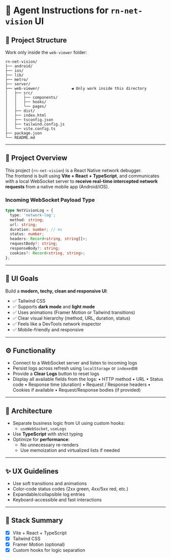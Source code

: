 # 🧠 Agent Instructions for `rn-net-vision` UI

## 📁 Project Structure

Work only inside the `web-viewer` folder:

```
rn-net-vision/
├── android/
├── ios/
├── lib/
├── metro/
├── server/
├── web-viewer/              ◀️ Only work inside this directory
│   ├── src/
│   │   ├── components/
│   │   ├── hooks/
│   │   └── pages/
│   ├── dist/
│   ├── index.html
│   ├── tsconfig.json
│   ├── tailwind.config.js
│   └── vite.config.ts
├── package.json
└── README.md
```

---

## 🧠 Project Overview

This project (`rn-net-vision`) is a React Native network debugger.  
The frontend is built using **Vite + React + TypeScript**, and communicates with a local WebSocket server to **receive real-time intercepted network requests** from a native mobile app (Android/iOS).

### Incoming WebSocket Payload Type

```ts
type NetVisionLog = {
  type: 'network-log';
  method: string;
  url: string;
  duration: number; // ms
  status: number;
  headers: Record<string, string[]>;
  requestBody?: string;
  responseBody?: string;
  cookies?: Record<string, string>;
};
```

---

## 🎨 UI Goals

Build a **modern, techy, clean and responsive UI**:

- ✅ Tailwind CSS
- ✅ Supports **dark mode** and **light mode**
- ✅ Uses animations (Framer Motion or Tailwind transitions)
- ✅ Clear visual hierarchy (method, URL, duration, status)
- ✅ Feels like a DevTools network inspector
- ✅ Mobile-friendly and responsive

---

## ⚙️ Functionality

- Connect to a WebSocket server and listen to incoming logs
- Persist logs across refresh using `localStorage` or `indexedDB`
- Provide a **Clear Logs** button to reset logs
- Display all available fields from the logs:
  • HTTP method
  • URL
  • Status code
  • Response time (duration)
  • Request / Response headers
  • Cookies if available
  • Request/Response bodies (if provided)

---

## 🧱 Architecture

- Separate business logic from UI using custom hooks:
  - `useWebSocket`, `useLogs`
- Use **TypeScript** with strict typing
- Optimize for **performance**:
  - No unnecessary re-renders
  - Use memoization and virtualized lists if needed

---

## ✨ UX Guidelines

- Use soft transitions and animations
- Color-code status codes (2xx green, 4xx/5xx red, etc.)
- Expandable/collapsible log entries
- Keyboard-accessible and fast interactions

---

## 🔧 Stack Summary

- [x] Vite + React + TypeScript
- [x] Tailwind CSS
- [x] Framer Motion (optional)
- [x] Custom hooks for logic separation
